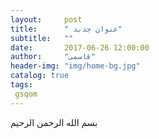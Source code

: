 ```yaml
---
layout:     post
title:      " عنوان جدبد"
subtitle:   ""
date:       2017-06-26 12:00:00
author:     "قاسمی"
header-img: "img/home-bg.jpg"
catalog: true
tags:
 gsqom
---
```

بسم الله الرحمن الرحیم
